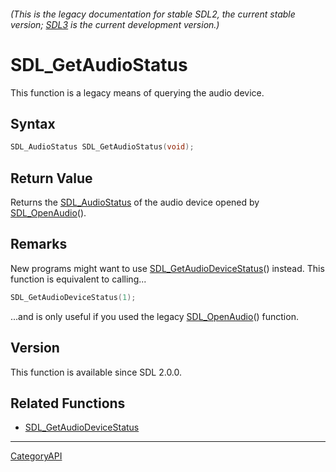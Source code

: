 ###### (This is the legacy documentation for stable SDL2, the current stable version; [SDL3](https://wiki.libsdl.org/SDL3/) is the current development version.)
# SDL_GetAudioStatus

This function is a legacy means of querying the audio device.

## Syntax

```c
SDL_AudioStatus SDL_GetAudioStatus(void);

```

## Return Value

Returns the [SDL_AudioStatus](SDL_AudioStatus) of the audio device opened
by [SDL_OpenAudio](SDL_OpenAudio)().

## Remarks

New programs might want to use
[SDL_GetAudioDeviceStatus](SDL_GetAudioDeviceStatus)() instead. This
function is equivalent to calling...

```c
SDL_GetAudioDeviceStatus(1);
```

...and is only useful if you used the legacy
[SDL_OpenAudio](SDL_OpenAudio)() function.

## Version

This function is available since SDL 2.0.0.

## Related Functions

* [SDL_GetAudioDeviceStatus](SDL_GetAudioDeviceStatus)

----
[CategoryAPI](CategoryAPI)

